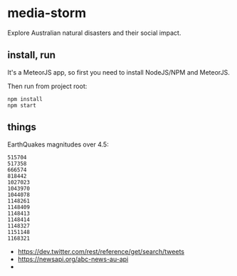 # media-storm

Explore Australian natural disasters and their social impact.

## install, run

It's a MeteorJS app, so first you need to install NodeJS/NPM and MeteorJS.

Then run from project root:

```shell
npm install
npm start
```

## things

EarthQuakes magnitudes over 4.5:

```
515704
517358
666574
818442
1027023
1043970
1044078
1148261
1148409
1148413
1148414
1148327
1151148
1168321
```

* https://dev.twitter.com/rest/reference/get/search/tweets
* https://newsapi.org/abc-news-au-api
* 


